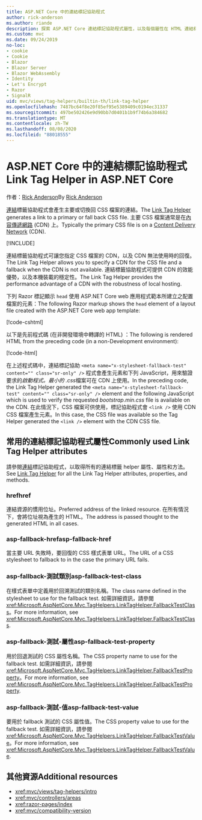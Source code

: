 ```yaml
---
title: ASP.NET Core 中的連結標記協助程式
author: rick-anderson
ms.author: riande
description: 探索 ASP.NET Core 連結標記協助程式屬性，以及每個屬性在 HTML 連結標記的擴充行為中所扮演的角色。
ms.custom: mvc
ms.date: 09/24/2019
no-loc:
- cookie
- Cookie
- Blazor
- Blazor Server
- Blazor WebAssembly
- Identity
- Let's Encrypt
- Razor
- SignalR
uid: mvc/views/tag-helpers/builtin-th/link-tag-helper
ms.openlocfilehash: 7487bc64f8e20f85ef95e5389409c0194ec31337
ms.sourcegitcommit: 497be502426e9d90bb7d0401b1b9f74b6a384682
ms.translationtype: MT
ms.contentlocale: zh-TW
ms.lasthandoff: 08/08/2020
ms.locfileid: "88018555"
---
```

# <a name="link-tag-helper-in-aspnet-core"></a><span data-ttu-id="baf07-103">ASP.NET Core 中的連結標記協助程式</span><span class="sxs-lookup"><span data-stu-id="baf07-103">Link Tag Helper in ASP.NET Core</span></span>

<span data-ttu-id="baf07-104">作者：[Rick Anderson](https://twitter.com/RickAndMSFT)</span><span class="sxs-lookup"><span data-stu-id="baf07-104">By [Rick Anderson](https://twitter.com/RickAndMSFT)</span></span>

<span data-ttu-id="baf07-105">[連結](xref:Microsoft.AspNetCore.Mvc.TagHelpers.LinkTagHelper)標籤協助程式會產生主要或切換回 CSS 檔案的連結。</span><span class="sxs-lookup"><span data-stu-id="baf07-105">The [Link Tag Helper](xref:Microsoft.AspNetCore.Mvc.TagHelpers.LinkTagHelper) generates a link to a primary or fall back CSS file.</span></span> <span data-ttu-id="baf07-106">主要 CSS 檔案通常是在[內容傳遞網路](/office365/enterprise/content-delivery-networks#what-exactly-is-a-cdn) (CDN) 上。</span><span class="sxs-lookup"><span data-stu-id="baf07-106">Typically the primary CSS file is on a [Content Delivery Network](/office365/enterprise/content-delivery-networks#what-exactly-is-a-cdn) (CDN).</span></span>

[!INCLUDE[](~/includes/cdn.md)]

<span data-ttu-id="baf07-107">連結標籤協助程式可讓您指定 CSS 檔案的 CDN，以及 CDN 無法使用時的回復。</span><span class="sxs-lookup"><span data-stu-id="baf07-107">The Link Tag Helper allows you to specify a CDN for the CSS file and a fallback when the CDN is not available.</span></span> <span data-ttu-id="baf07-108">連結標籤協助程式可提供 CDN 的效能優勢，以及本機裝載的穩定性。</span><span class="sxs-lookup"><span data-stu-id="baf07-108">The Link Tag Helper provides the performance advantage of a CDN with the robustness of local hosting.</span></span>

<span data-ttu-id="baf07-109">下列 Razor 標記顯示 `head` 使用 ASP.NET Core web 應用程式範本所建立之配置檔案的元素：</span><span class="sxs-lookup"><span data-stu-id="baf07-109">The following Razor markup shows the `head` element of a layout file created with the ASP.NET Core web app template:</span></span>

[!code-cshtml[](link-tag-helper/sample/_Layout.cshtml?name=snippet)]

<span data-ttu-id="baf07-110">以下是先前程式碼 (在非開發環境中轉譯的 HTML) ：</span><span class="sxs-lookup"><span data-stu-id="baf07-110">The following is rendered HTML from the preceding code (in a non-Development environment):</span></span>

[!code-html[](link-tag-helper/sample/HtmlPage1.html)]

<span data-ttu-id="baf07-111">在上述程式碼中，連結標記協助 `<meta name="x-stylesheet-fallback-test" content="" class="sr-only" />` 程式會產生元素和下列 JavaScript，用來驗證要求的*啟動程式。最小的 .css*檔案可在 CDN 上使用。</span><span class="sxs-lookup"><span data-stu-id="baf07-111">In the preceding code, the Link Tag Helper generated the `<meta name="x-stylesheet-fallback-test" content="" class="sr-only" />` element and the following JavaScript which is used to verify the requested *bootstrap.min.css* file is available on the CDN.</span></span> <span data-ttu-id="baf07-112">在此情況下，CSS 檔案可供使用，標記協助程式會 `<link />` 使用 CDN CSS 檔案產生元素。</span><span class="sxs-lookup"><span data-stu-id="baf07-112">In this case, the CSS file was available so the Tag Helper generated the `<link />` element with the CDN CSS file.</span></span>

## <a name="commonly-used-link-tag-helper-attributes"></a><span data-ttu-id="baf07-113">常用的連結標記協助程式屬性</span><span class="sxs-lookup"><span data-stu-id="baf07-113">Commonly used Link Tag Helper attributes</span></span>

<span data-ttu-id="baf07-114">請參閱[連結](xref:Microsoft.AspNetCore.Mvc.TagHelpers.LinkTagHelper)標記協助程式，以取得所有的連結標籤 helper 屬性、屬性和方法。</span><span class="sxs-lookup"><span data-stu-id="baf07-114">See [Link Tag Helper](xref:Microsoft.AspNetCore.Mvc.TagHelpers.LinkTagHelper)  for all the Link Tag Helper attributes, properties, and methods.</span></span>

### <a name="href"></a><span data-ttu-id="baf07-115">href</span><span class="sxs-lookup"><span data-stu-id="baf07-115">href</span></span>

<span data-ttu-id="baf07-116">連結資源的慣用位址。</span><span class="sxs-lookup"><span data-stu-id="baf07-116">Preferred address of the linked resource.</span></span> <span data-ttu-id="baf07-117">在所有情況下，會將位址視為產生的 HTML。</span><span class="sxs-lookup"><span data-stu-id="baf07-117">The address is passed thought to the generated HTML in all cases.</span></span>

### <a name="asp-fallback-href"></a><span data-ttu-id="baf07-118">asp-fallback-href</span><span class="sxs-lookup"><span data-stu-id="baf07-118">asp-fallback-href</span></span>

<span data-ttu-id="baf07-119">當主要 URL 失敗時，要回復的 CSS 樣式表單 URL。</span><span class="sxs-lookup"><span data-stu-id="baf07-119">The URL of a CSS stylesheet to fallback to in the case the primary URL fails.</span></span>

### <a name="asp-fallback-test-class"></a><span data-ttu-id="baf07-120">asp-fallback-測試類別</span><span class="sxs-lookup"><span data-stu-id="baf07-120">asp-fallback-test-class</span></span>

<span data-ttu-id="baf07-121">在樣式表單中定義用於回溯測試的類別名稱。</span><span class="sxs-lookup"><span data-stu-id="baf07-121">The class name defined in the stylesheet to use for the fallback test.</span></span> <span data-ttu-id="baf07-122">如需詳細資訊，請參閱<xref:Microsoft.AspNetCore.Mvc.TagHelpers.LinkTagHelper.FallbackTestClass>。</span><span class="sxs-lookup"><span data-stu-id="baf07-122">For more information, see <xref:Microsoft.AspNetCore.Mvc.TagHelpers.LinkTagHelper.FallbackTestClass>.</span></span>

### <a name="asp-fallback-test-property"></a><span data-ttu-id="baf07-123">asp-fallback-測試-屬性</span><span class="sxs-lookup"><span data-stu-id="baf07-123">asp-fallback-test-property</span></span>

<span data-ttu-id="baf07-124">用於回退測試的 CSS 屬性名稱。</span><span class="sxs-lookup"><span data-stu-id="baf07-124">The CSS property name to use for the fallback test.</span></span> <span data-ttu-id="baf07-125">如需詳細資訊，請參閱<xref:Microsoft.AspNetCore.Mvc.TagHelpers.LinkTagHelper.FallbackTestProperty>。</span><span class="sxs-lookup"><span data-stu-id="baf07-125">For more information, see <xref:Microsoft.AspNetCore.Mvc.TagHelpers.LinkTagHelper.FallbackTestProperty>.</span></span>

### <a name="asp-fallback-test-value"></a><span data-ttu-id="baf07-126">asp-fallback-測試-值</span><span class="sxs-lookup"><span data-stu-id="baf07-126">asp-fallback-test-value</span></span>

<span data-ttu-id="baf07-127">要用於 fallback 測試的 CSS 屬性值。</span><span class="sxs-lookup"><span data-stu-id="baf07-127">The CSS property value to use for the fallback test.</span></span> <span data-ttu-id="baf07-128">如需詳細資訊，請參閱<xref:Microsoft.AspNetCore.Mvc.TagHelpers.LinkTagHelper.FallbackTestValue>。</span><span class="sxs-lookup"><span data-stu-id="baf07-128">For more information, see <xref:Microsoft.AspNetCore.Mvc.TagHelpers.LinkTagHelper.FallbackTestValue>.</span></span>

## <a name="additional-resources"></a><span data-ttu-id="baf07-129">其他資源</span><span class="sxs-lookup"><span data-stu-id="baf07-129">Additional resources</span></span>

* <xref:mvc/views/tag-helpers/intro>
* <xref:mvc/controllers/areas>
* <xref:razor-pages/index>
* <xref:mvc/compatibility-version>
